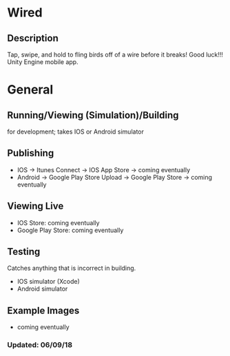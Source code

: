# Wired
## Description
Tap, swipe, and hold to fling birds off of a wire before it breaks! Good luck!!! Unity Engine mobile app.

# General
## Running/Viewing (Simulation)/Building
for development; takes IOS or Android simulator

## Publishing
- IOS -> Itunes Connect -> IOS App Store -> coming eventually
- Android -> Google Play Store Upload -> Google Play Store -> coming eventually

## Viewing Live
- IOS Store: coming eventually
- Google Play Store: coming eventually

## Testing
Catches anything that is incorrect in building.
- IOS simulator (Xcode)
- Android simulator

## Example Images
- coming eventually

### Updated: 06/09/18
